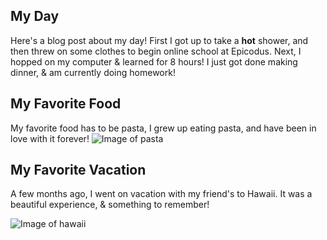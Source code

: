 ## My Day

Here's a blog post about my day! First I got up to take a **hot** shower, and then threw on some clothes to begin online school at Epicodus. Next, I hopped on my computer & learned for 8 hours! I just got done making dinner, & am currently doing homework!

## My Favorite Food

My favorite food has to be pasta, I grew up eating pasta, and have been in love with it forever!
![Image of pasta](https://www.healthygffamily.com/wp-content/uploads/2019/02/EBB27FFD-702B-4CE1-AA6D-A32A2333CE78-scaled.jpg)

## My Favorite Vacation 
A few months ago, I went on vacation with my friend's to Hawaii. It was a beautiful experience, & something to remember!

![Image of hawaii](https://tse2.mm.bing.net/th?id=OIP.JLC6KZm3-7rLjEf1gBqxRwHaE8&pid=Api&P=0&w=290&h=193)